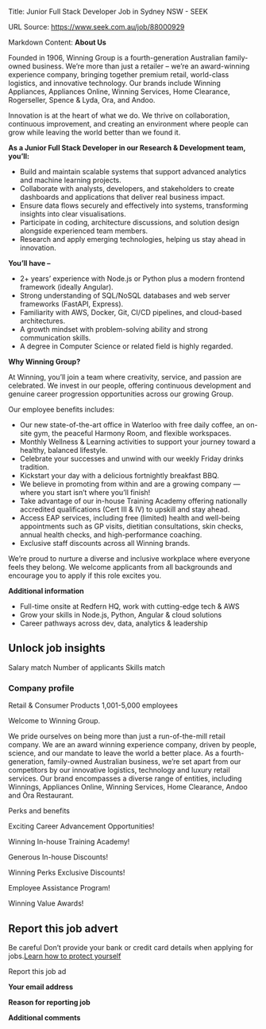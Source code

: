 Title: Junior Full Stack Developer Job in Sydney NSW - SEEK

URL Source: https://www.seek.com.au/job/88000929

Markdown Content:
**About Us**

Founded in 1906, Winning Group is a fourth-generation Australian family-owned business. We’re more than just a retailer – we’re an award-winning experience company, bringing together premium retail, world-class logistics, and innovative technology. Our brands include Winning Appliances, Appliances Online, Winning Services, Home Clearance, Rogerseller, Spence & Lyda, Ora, and Andoo.

Innovation is at the heart of what we do. We thrive on collaboration, continuous improvement, and creating an environment where people can grow while leaving the world better than we found it.

**As a Junior Full Stack Developer in our Research & Development team, you’ll:**

*   Build and maintain scalable systems that support advanced analytics and machine learning projects.
*   Collaborate with analysts, developers, and stakeholders to create dashboards and applications that deliver real business impact.
*   Ensure data flows securely and effectively into systems, transforming insights into clear visualisations.
*   Participate in coding, architecture discussions, and solution design alongside experienced team members.
*   Research and apply emerging technologies, helping us stay ahead in innovation.

**You’ll have –**

*   2+ years’ experience with Node.js or Python plus a modern frontend framework (ideally Angular).
*   Strong understanding of SQL/NoSQL databases and web server frameworks (FastAPI, Express).
*   Familiarity with AWS, Docker, Git, CI/CD pipelines, and cloud-based architectures.
*   A growth mindset with problem-solving ability and strong communication skills.
*   A degree in Computer Science or related field is highly regarded.

**Why Winning Group?**

At Winning, you’ll join a team where creativity, service, and passion are celebrated. We invest in our people, offering continuous development and genuine career progression opportunities across our growing Group.

Our employee benefits includes:

*   Our new state-of-the-art office in Waterloo with free daily coffee, an on-site gym, the peaceful Harmony Room, and flexible workspaces.
*   Monthly Wellness & Learning activities to support your journey toward a healthy, balanced lifestyle.
*   Celebrate your successes and unwind with our weekly Friday drinks tradition.
*   Kickstart your day with a delicious fortnightly breakfast BBQ.
*   We believe in promoting from within and are a growing company — where you start isn’t where you’ll finish!
*   Take advantage of our in-house Training Academy offering nationally accredited qualifications (Cert III & IV) to upskill and stay ahead.
*   Access EAP services, including free (limited) health and well-being appointments such as GP visits, dietitian consultations, skin checks, annual health checks, and high-performance coaching.
*   Exclusive staff discounts across all Winning brands.

We’re proud to nurture a diverse and inclusive workplace where everyone feels they belong. We welcome applicants from all backgrounds and encourage you to apply if this role excites you.

**Additional information**

*   Full-time onsite at Redfern HQ, work with cutting-edge tech & AWS
*   Grow your skills in Node.js, Python, Angular & cloud solutions
*   Career pathways across dev, data, analytics & leadership

Unlock job insights
-------------------

Salary match Number of applicants Skills match

### Company profile

Retail & Consumer Products 1,001-5,000 employees

Welcome to Winning Group.

We pride ourselves on being more than just a run-of-the-mill retail company. We are an award winning experience company, driven by people, science, and our mandate to leave the world a better place. As a fourth-generation, family-owned Australian business, we’re set apart from our competitors by our innovative logistics, technology and luxury retail services. Our brand encompasses a diverse range of entities, including Winnings, Appliances Online, Winning Services, Home Clearance, Andoo and Òra Restaurant.

Perks and benefits

Exciting Career Advancement Opportunities!

Winning In-house Training Academy!

Generous In-house Discounts!

Winning Perks Exclusive Discounts!

Employee Assistance Program!

Winning Value Awards!

Report this job advert
----------------------

Be careful Don’t provide your bank or credit card details when applying for jobs.[Learn how to protect yourself](https://www.seek.com.au/security-privacy)

Report this job ad

**Your email address**

**Reason for reporting job**

**Additional comments**
